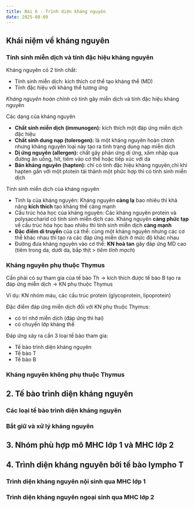 ```yaml
---
title: Bài 6 - Trình diện kháng nguyên
date: 2025-08-09
---
```


## Khái niệm về kháng nguyên

### Tính sinh miễn dịch và tính đặc hiệu kháng nguyên

Kháng nguyên có 2 tính chất:

- Tính sinh miễn dịch: kích thích cơ thể tạo kháng thể (MD)
- Tính đặc hiệu với kháng thể tương ứng

*Kháng nguyên hoàn chỉnh* có tính gây miễn dịch và tính đặc hiệu kháng nguyên

Các dạng của kháng nguyên

- **Chất sinh miễn dịch (immunogen):** kích thích một đáp ứng miễn dịch đặc hiệu
- **Chất sinh dung nạp (tolerogen):** là một kháng nguyên hoàn chỉnh nhưng kháng nguyên loại này tạo ra tình trạng dung nạp miễn dịch
- **Dị ứng nguyên (allergen):** chất gây phản ứng dị ứng, xâm nhập qua đường ăn uống, hít, tiêm vào cơ thể hoặc tiếp xúc với da
- **Bán kháng nguyên (hapten):** chỉ có tính đặc hiệu kháng nguyên,chỉ khi hapten gắn với một ptotein tải thành một phức hợp thì có tính sinh miễn dịch

Tính sinh miễn dịch của kháng nguyên

- Tính lạ của kháng nguyên: Kháng nguyên **càng lạ** bao nhiêu thì khả năng **kích thích** tạo kháng thể càng mạnh
- Cấu trúc hóa học của kháng nguyên: Các kháng nguyên protein và polysaccharid có tính sinh miễn dịch cao. Kháng nguyên **càng phức tạp** về cấu trúc hóa học bao nhiêu thì tính sinh miễn dịch **càng mạnh**
- **Đặc điểm di truyền** của cá thể: cùng một kháng nguyên nhưng các cơ thể khác nhau thì tạo ra các đáp ứng miễn dịch ở mức độ khác nhau
- Đường đưa kháng nguyên vào cơ thể: **KN hoà tan** gây đáp ứng MD cao (tiêm trong da, dưới da, bắp thịt *> tiêm tĩnh mạch*)

### Kháng nguyên phụ thuộc Thymus

Cần phải có sự tham gia của tế bào Th → kích thích được tế bào B tạo ra đáp ứng miễn dịch → KN phụ thuộc Thymus

Ví dụ: KN nhóm máu, các cấu trúc protein (glycoprotein, lipoprotein)

Đặc điểm đáp ứng miễn dịch đối với KN phụ thuộc Thymus:

- có trí nhớ miễn dịch (đáp ứng thì hai)
- có chuyển lớp kháng thể

Đáp ứng xảy ra cần 3 loại tế bào tham gia:

- Tế bào trình diện kháng nguyên
- Tế bào T
- Tế bào B

### Kháng nguyên không phụ thuộc Thymus

## 2. Tế bào trình diện kháng nguyên

### Các loại tế bào trình diện kháng nguyên

### Bắt giữ và xử lý kháng nguyên

## 3. Nhóm phù hợp mô MHC lớp 1 và MHC lớp 2

## 4. Trình diện kháng nguyên bởi tế bào lympho T

### Trình diện kháng nguyên nội sinh qua MHC lớp 1

### Trình diện kháng nguyên ngoại sinh qua MHC lớp 2
